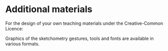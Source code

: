 # Additional materials

For the design of your own teaching materials under the Creative-Common Licence:

Graphics of the sketchometry gestures, tools and fonts are available in various formats.